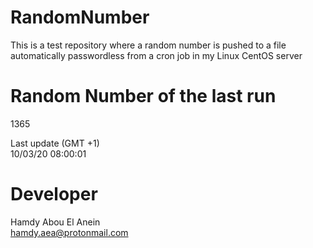 # RandomNumber    
This is a test repository where a random number is pushed to a file automatically passwordless from a cron job in my Linux CentOS server    
# Random Number of the last run   
1365
      
Last update (GMT +1)    
10/03/20 08:00:01
# Developer    
Hamdy Abou El Anein   
hamdy.aea@protonmail.com
